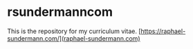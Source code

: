 # rsundermanncom
This is the repository for my curriculum vitae. [https://raphael-sundermann.com/](raphael-sundermann.com)